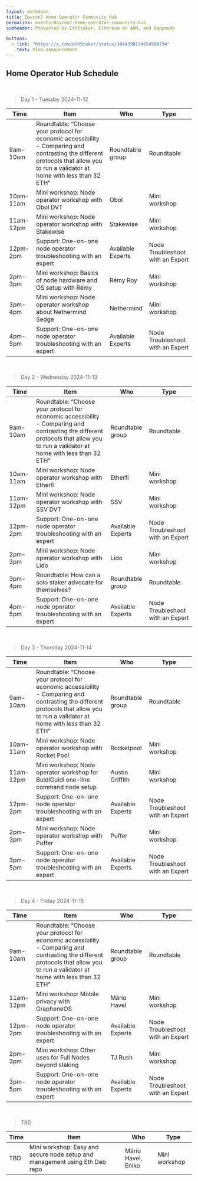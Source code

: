 ```yaml
---
layout: markdown
title: Devcon7 Home Operator Community Hub
permalink: events/devcon7-home-operator-community-hub
subheader: Presented by EthStaker, Ethereum on ARM, and Dappnode

buttons:
  - link: "https://x.com/ethStaker/status/1844398134954508794"
    text: View announcement
---
```


<h2 style="text-align:left;">Home Operator Hub Schedule</h2>

<!--
# Devcon7 Home Operator Community Hub

**Presented by EthStaker, Ethereum on ARM, and Dappnode**

Get ready: [https://x.com/ethStaker/status/1844398134954508794](https://x.com/ethStaker/status/1844398134954508794)

---
-->

&nbsp;

> Day 1 - Tuesday 2024-11-12

| Time      | Item                                                                                                                                                                              | Who               | Type                             |
| --------- | --------------------------------------------------------------------------------------------------------------------------------------------------------------------------------- | ----------------- | -------------------------------- |
| 9am-10am  | Roundtable: “Choose your protocol for economic accessibility - Comparing and contrasting the different protocols that allow you to run a validator at home with less than 32 ETH” | Roundtable group  | Roundtable                       |
| 10am-11am | Mini workshop: Node operator workshop with Obol DVT                                                                                                                               | Obol              | Mini workshop                    |
| 11am-12pm | Mini workshop: Node operator workshop with Stakewise                                                                                                                              | Stakewise         | Mini workshop                    |
| 12pm-2pm  | Support: One-on-one node operator troubleshooting with an expert                                                                                                                  | Available Experts | Node Troubleshoot with an Expert |
| 2pm-3pm   | Mini workshop: Basics of node hardware and OS setup with Rémy                                                                                                                     | Rémy Roy          | Mini workshop                    |
| 3pm-4pm   | Mini workshop: Node operator workshop about Nethermind Sedge                                                                                                                      | Nethermind        | Mini workshop                    |
| 4pm-5pm   | Support: One-on-one node operator troubleshooting with an expert                                                                                                                  | Available Experts | Node Troubleshoot with an Expert |

&nbsp;

> Day 2 - Wednesday 2024-11-13

| Time      | Item                                                                                                                                                                              | Who               | Type                             |
| --------- | --------------------------------------------------------------------------------------------------------------------------------------------------------------------------------- | ----------------- | -------------------------------- |
| 9am-10am  | Roundtable: “Choose your protocol for economic accessibility - Comparing and contrasting the different protocols that allow you to run a validator at home with less than 32 ETH” | Roundtable group  | Roundtable                       |
| 10am-11am | Mini workshop: Node operator workshop with Etherfi                                                                                                                                | Etherfi           | Mini workshop                    |
| 11am-12pm | Mini workshop: Node operator workshop with SSV DVT                                                                                                                                | SSV               | Mini workshop                    |
| 12pm-2pm  | Support: One-on-one node operator troubleshooting with an expert                                                                                                                  | Available Experts | Node Troubleshoot with an Expert |
| 2pm-3pm   | Mini workshop: Node operator workshop with Lido                                                                                                                                   | Lido              | Mini workshop                    |
| 3pm-4pm   | Roundtable: How can a solo staker advocate for themselves?                                                                                                                        | Roundtable group  | Roundtable                       |
| 4pm-5pm   | Support: One-on-one node operator troubleshooting with an expert                                                                                                                  | Available Experts | Node Troubleshoot with an Expert |

&nbsp;

> Day 3 - Thursday 2024-11-14

| Time      | Item                                                                                                                                                                              | Who               | Type                             |
| --------- | --------------------------------------------------------------------------------------------------------------------------------------------------------------------------------- | ----------------- | -------------------------------- |
| 9am-10am  | Roundtable: “Choose your protocol for economic accessibility - Comparing and contrasting the different protocols that allow you to run a validator at home with less than 32 ETH” | Roundtable group  | Roundtable                       |
| 10am-11am | Mini workshop: Node operator workshop with Rocket Pool                                                                                                                            | Rocketpool        | Mini workshop                    |
| 11am-12pm | Mini workshop: Node operator workshop for BuidlGuidl one-line command node setup                                                                                                  | Austin Griffith   | Mini workshop                    |
| 12pm-2pm  | Support: One-on-one node operator troubleshooting with an expert                                                                                                                  | Available Experts | Node Troubleshoot with an Expert |
| 2pm-3pm   | Mini workshop: Node operator workshop with Puffer                                                                                                                                 | Puffer            | Mini workshop                    |
| 3pm-5pm   | Support: One-on-one node operator troubleshooting with an expert                                                                                                                  | Available Experts | Node Troubleshoot with an Expert |

&nbsp;

> Day 4 - Friday 2024-11-15

| Time      | Item                                                                                                                                                                              | Who               | Type                             |
| --------- | --------------------------------------------------------------------------------------------------------------------------------------------------------------------------------- | ----------------- | -------------------------------- |
| 9am-10am  | Roundtable: “Choose your protocol for economic accessibility - Comparing and contrasting the different protocols that allow you to run a validator at home with less than 32 ETH” | Roundtable group  | Roundtable                       |
| 11am-12pm | Mini workshop: Mobile privacy with GrapheneOS                                                                                                                                     | Mário Havel       | Mini workshop                    |
| 12pm-2pm  | Support: One-on-one node operator troubleshooting with an expert                                                                                                                  | Available Experts | Node Troubleshoot with an Expert |
| 2pm-3pm   | Mini workshop: Other uses for Full Nodes beyond staking                                                                                                                           | TJ Rush           | Mini workshop                    |
| 3pm-5pm   | Support: One-on-one node operator troubleshooting with an expert                                                                                                                  | Available Experts | Node Troubleshoot with an Expert |

&nbsp;

> TBD

| Time | Item                                                                        | Who                | Type          |
| ---- | --------------------------------------------------------------------------- | ------------------ | ------------- |
| TBD  | Mini workshop: Easy and secure node setup and management using Eth Deb repo | Mário Havel, Eniko | Mini workshop |
